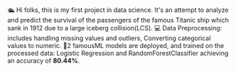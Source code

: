 🛳️ Hi folks, this is my first project in data science.
It's an attempt to analyze and predict the survival of the passengers of the famous Titanic ship which sank in 1912 due to a large iceberg collision(LCS).
💻 Data Preprocessing: includes handling missing values and outliers, Converting categorical values to numeric.
💠2 famousML models are deployed, and trained on the processed data: Logistic Regression and RandomForestClassifier achieving an accuracy of **80.44%**.
